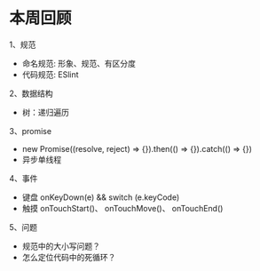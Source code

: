 # 本周回顾


1、规范
* 命名规范: 形象、规范、有区分度
* 代码规范: ESlint

2、数据结构
* 树：递归遍历

3、promise
* new Promise((resolve, reject) => {}).then(() => {}).catch(() => {})
* 异步单线程

4、事件
* 键盘 onKeyDown(e) && switch (e.keyCode)
* 触摸 onTouchStart()、 onTouchMove()、 onTouchEnd()

5、问题
* 规范中的大小写问题？
* 怎么定位代码中的死循环？